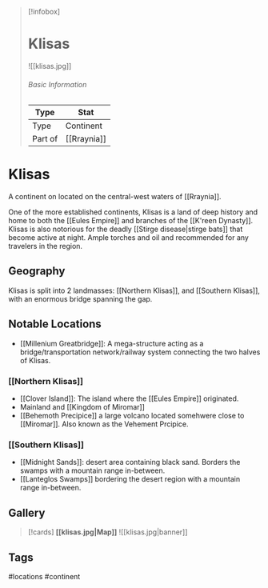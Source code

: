 > [!infobox]
> # Klisas
> ![[klisas.jpg]]
> ###### Basic Information
> | Type | Stat |
> | ---- | ---- |
> | Type| Continent |
> | Part of | [[Rraynia]] |
> 
# Klisas
A continent on located on the central-west waters of [[Rraynia]].

One of the more established continents, Klisas is a land of deep history and home to both the [[Eules Empire]] and branches of the [[K'reen Dynasty]]. Klisas is also notorious for the deadly [[Stirge disease|stirge bats]] that become active at night. Ample torches and oil and recommended for any travelers in the region.

## Geography
Klisas is split into 2 landmasses: [[Northern Klisas]], and [[Southern Klisas]], with an enormous bridge spanning the gap. 

##  Notable Locations
- [[Millenium Greatbridge]]: A mega-structure acting as a bridge/transportation network/railway system connecting the two halves of Klisas.

### [[Northern Klisas]]
- [[Clover Island]]: The island where the [[Eules Empire]] originated.
- Mainland and [[Kingdom of Miromar]]
- [[Behemoth Precipice]] a large volcano located somehwere close to [[Miromar]]. Also known as the Vehement Prcipice.

### [[Southern Klisas]]
- [[Midnight Sands]]: desert area containing black sand. Borders the swamps with a mountain range in-between.
- [[Lanteglos Swamps]] bordering the desert region with a mountain range in-between.

## Gallery
>[!cards]
>**[[klisas.jpg|Map]]**
>![[klisas.jpg|banner]]

## Tags
#locations #continent 
